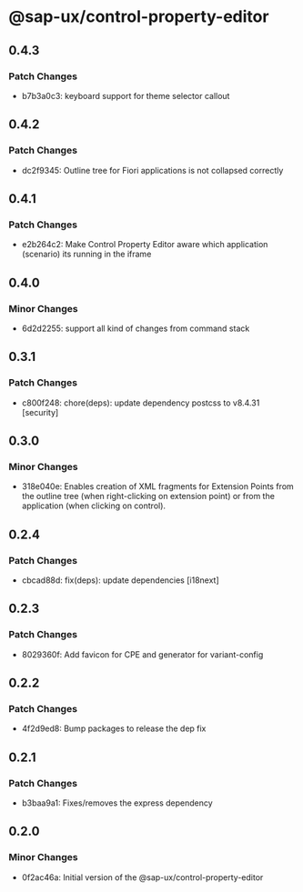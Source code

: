 # @sap-ux/control-property-editor

## 0.4.3

### Patch Changes

-   b7b3a0c3: keyboard support for theme selector callout

## 0.4.2

### Patch Changes

-   dc2f9345: Outline tree for Fiori applications is not collapsed correctly

## 0.4.1

### Patch Changes

-   e2b264c2: Make Control Property Editor aware which application (scenario) its running in the iframe

## 0.4.0

### Minor Changes

-   6d2d2255: support all kind of changes from command stack

## 0.3.1

### Patch Changes

-   c800f248: chore(deps): update dependency postcss to v8.4.31 [security]

## 0.3.0

### Minor Changes

-   318e040e: Enables creation of XML fragments for Extension Points from the outline tree (when right-clicking on extension point) or from the application (when clicking on control).

## 0.2.4

### Patch Changes

-   cbcad88d: fix(deps): update dependencies [i18next]

## 0.2.3

### Patch Changes

-   8029360f: Add favicon for CPE and generator for variant-config

## 0.2.2

### Patch Changes

-   4f2d9ed8: Bump packages to release the dep fix

## 0.2.1

### Patch Changes

-   b3baa9a1: Fixes/removes the express dependency

## 0.2.0

### Minor Changes

-   0f2ac46a: Initial version of the @sap-ux/control-property-editor
